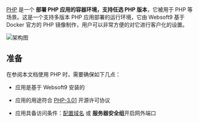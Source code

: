 [PHP](https://hub.docker.com/_/php) 是一个 **部署 PHP 应用的容器环境，支持任选 PHP 版本**，它被用于 PHP  等场景。这是一个支持多版本 PHP 应用部署的运行环境，它由 Websoft9 基于 Docker 官方的 PHP 镜像制作，用户可以非常方便的对它进行客户化的设置。


![架构图](https://libs.websoft9.com/Websoft9/DocsPicture/zh/php/php-gui-websoft9.jpg)


## 准备

在参阅本文档使用 PHP 时，需要确保如下几点：

- 应用是基于 Websoft9 安装的

- 应用的用途符合 [PHP-3.01](https://opensource.org/licenses/PHP-3.01) 开源许可协议

- 应用具备访问条件：[配置域名](./guide/appsetdomain) 或 **服务器安全组**开启网外端口
